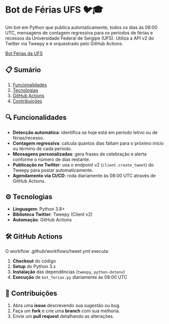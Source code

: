 # Bot de Férias UFS 🐦🎓

Um bot em Python que publica automaticamente, todos os dias às 08:00 UTC, mensagens de contagem regressiva para os períodos de férias e recessos da Universidade Federal de Sergipe (UFS). Utiliza a API v2 do Twitter via Tweepy e é orquestrado pelo GitHub Actions.

[Bot Férias da UFS](https://twitter.com/UFS_ferias)

## 📋 Sumário

1. [Funcionalidades](#-funcionalidades)  
2. [Tecnologias](#-tecnologias)  
3. [GitHub Actions](#-github-actions)  
4. [Contribuições](#-contribuições)  


## 🔍 Funcionalidades

- **Detecção automática**: identifica se hoje está em período letivo ou de férias/recesso.  
- **Contagem regressiva**: calcula quantos dias faltam para o próximo início ou término de cada período.  
- **Mensagens personalizadas**: gera frases de celebração e alerta conforme o número de dias restante.  
- **Publicação no Twitter**: usa o endpoint v2 (`client.create_tweet`) do Tweepy para postar automaticamente.  
- **Agendamento via CI/CD**: roda diariamente às 08:00 UTC através de GitHub Actions.  


## ⚙️ Tecnologias

- **Linguagem**: Python 3.8+  
- **Biblioteca Twitter**: Tweepy (Client v2)  
- **Automação**: GitHub Actions  


## 🛠️ GitHub Actions
O workflow .github/workflows/tweet.yml executa:

1. **Checkout** do código  
2. **Setup** do Python 3.x  
3. **Instalação** das dependências (`tweepy`, `python-dotenv`)  
4. **Execução** de `bot_ferias.py` diariamente às 08:00 UTC


## 🤝 Contribuições

1. Abra uma **issue** descrevendo sua sugestão ou bug.  
2. Faça um **fork** e crie uma **branch** com sua melhoria.  
3. Envie um **pull request** detalhando as alterações.  